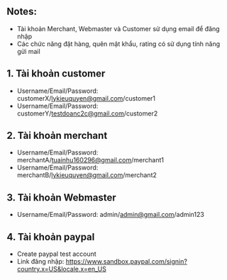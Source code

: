 ## Notes: 

- Tài khoản Merchant, Webmaster và Customer sử dụng email để đăng nhập
- Các chức năng đặt hàng, quên mật khẩu, rating có sử dụng tính năng gửi mail

## 1. Tài khoản customer

- Username/Email/Password: customerX/lykieuquyen@gmail.com/customer1
- Username/Email/Password: customerY/testdoanc2c@gmail.com/customer2

## 2. Tài khoản merchant

- Username/Email/Password: merchantA/tuainhu160296@gmail.com/merchant1
- Username/Email/Password: merchantB/lykieuquyen@gmail.com/merchant2

## 3. Tài khoản Webmaster

- Username/Email/Password: admin/admin@gmail.com/admin123

## 4. Tài khoản paypal

- Create paypal test account
- Link đăng nhập: https://www.sandbox.paypal.com/signin?country.x=US&locale.x=en_US
